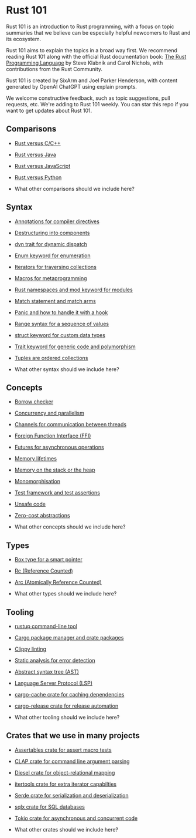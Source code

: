 # Rust 101

Rust 101 is an introduction to Rust programming, with a focus on topic summaries that we believe can be especially helpful newcomers to Rust and its ecosystem.

Rust 101 aims to explain the topics in a broad way first. We recommend reading Rust 101 along with the official Rust documentation book: [The Rust Programming Language](https://doc.rust-lang.org/book/) by Steve Klabnik and Carol Nichols, with contributions from the Rust Community.

Rust 101 is created by SixArm and Joel Parker Henderson, with content generated by OpenAI ChatGPT using explain prompts.

We welcome constructive feedback, such as topic suggestions, pull requests, etc. We're adding to Rust 101 weekly. You can star this repo if you want to get updates about Rust 101.


## Comparisons

* [Rust versus C/C++](comparisons/rust-versus-c-cpp.md)

* [Rust versus Java](comparisons/rust-versus-java.md)

* [Rust versus JavaScript](comparisons/rust-versus-javascript.md)

* [Rust versus Python](comparisons/rust-versus-python.md)

* What other comparisons should we include here?


## Syntax

* [Annotations for compiler directives](syntax/annotations-for-compiler-directives.md)

* [Destructuring into components](syntax/destructuring-into-components.md)

* [dyn trait for dynamic dispatch](syntax/dyn-trait-for-dynamic-dispatch.md)

* [Enum keyword for enumeration](syntax/enum-keyword-for-enumerations.md)

* [Iterators for traversing collections](syntax/iterators-for-traversing-collections.md)

* [Macros for metaprogramming](syntax/macros-for-metaprogramming.md)

* [Rust namespaces and mod keyword for modules](syntax/namespaces-and-mod-keyword-for-modules.md)

* [Match statement and match arms](syntax/match-statement-and-match-arms.md)

* [Panic and how to handle it with a hook](syntax/panic-and-how-to-handle-it-with-a-hook.md)

* [Range syntax for a sequence of values](syntax/range-syntax-for-a-sequence-of-values.md)

* [struct keyword for custom data types](syntax/struct-keyword-for-custom-data-types.md)

* [Trait keyword for generic code and polymorphism](syntax/trait-keyword-for-generic-code-and-polymorphism.md)

* [Tuples are ordered collections](syntax/tuples-are-ordered-collections.md)

* What other syntax should we include here?


## Concepts

* [Borrow checker](concepts/borrow-checker.md)

* [Concurrency and parallelism](concepts/concurrency-and-parallelism.md)

* [Channels for communication between threads](concepts/channels-for-communication-between-threads.md)

* [Foreign Function Interface (FFI)](concepts/foreign-function-interface-ffi.md)

* [Futures for asynchronous operations](concepts/futures-for-asynchronous-operations.md)

* [Memory lifetimes](concepts/memory-lifetimes.md)

* [Memory on the stack or the heap](concepts/memory-on-the-stack-or-the-heap.md)

* [Monomorphisation](concepts/monomorphisation-of-generic-code.md)

* [Test framework and test assertions](concepts/test-framework-and-test-assertions.md)

* [Unsafe code](concepts/unsafe-code.md)

* [Zero-cost abstractions](concepts/zero-cost-abstractions.md)

* What other concepts should we include here?


## Types

* [Box type for a smart pointer](types/box-smart-pointer.md)

* [Rc (Reference Counted)](types/rc-reference-counted.md)

* [Arc (Atomically Reference Counted)](types/arc-atomically-reference-counted.md)

* What other types should we include here?


## Tooling

* [rustup command-line tool](tooling/rustup-command-line-tool.md)

* [Cargo package manager and crate packages](tooling/cargo-package-manager-and-crate-packages.md)

* [Clippy linting](tooling/clippy-linting.md)

* [Static analysis for error detection](tooling/static-analysis-for-error-detection.md)

* [Abstract syntax tree (AST)](tooling/abstract-syntax-tree-ast.md)

* [Language Server Protocol (LSP)](tooling/language-server-protocol-lsp.md)

* [cargo-cache crate for caching dependencies](tooling/cargo-cache-crate-for-caching-dependencies.md)

* [cargo-release crate for release automation](tooling/cargo-release-crate-for-release-automation.md)

* What other tooling should we include here?


## Crates that we use in many projects

* [Assertables crate for assert macro tests](crates/assertables-crate-for-assert-macro-tests.md)

* [CLAP crate for command line argument parsing](crates/clap-crate-for-command-line-argument-parsing.md)

* [Diesel crate for object-relational mapping](crates/diesel-crate-for-object-relational-mapping.md)

* [itertools crate for extra iterator capabilties](crates/itertools-crate-for-extra-iterator-capabilties.md)

* [Serde crate for serialization and deserialization](crates/serde-crate-for-serialization-and-deserialization.md)

* [sqlx crate for SQL databases](crates/sqlx-crate-for-sql-databases.md)

* [Tokio crate for asynchronous and concurrent code](crates/tokio-crate-for-asynchronous-and-concurrent-code.md)

* What other crates should we include here?
